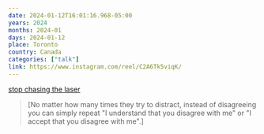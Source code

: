 ```yaml
---
date: 2024-01-12T16:01:16.968-05:00
years: 2024
months: 2024-01
days: 2024-01-12
place: Toronto
country: Canada
categories: ["talk"]
link: https://www.instagram.com/reel/C2A6Tk5viqK/
---
```

[stop chasing the laser](https://www.instagram.com/reel/C2A6Tk5viqK/)

> [No matter how many times they try to distract, instead of disagreeing you can simply repeat "I understand that you disagree with me" or "I accept that you disagree with me".]
